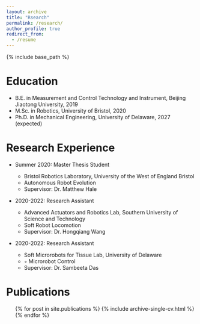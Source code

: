 ```yaml
---
layout: archive
title: "Rsearch"
permalink: /research/
author_profile: true
redirect_from:
  - /resume
---
```


{% include base_path %}

Education
======
* B.E. in Measurement and Control Technology and Instrument, Beijing Jiaotong University, 2019
* M.Sc. in Robotics, University of Bristol, 2020
* Ph.D. in Mechanical Engineering, University of Delaware, 2027 (expected)

Research Experience
======
* Summer 2020: Master Thesis Student
  * Bristol Robotics Laboratory, University of the West of England Bristol
  * Autonomous Robot Evolution
  * Supervisor: Dr. Matthew Hale

* 2020-2022: Research Assistant
  * Advanced Actuators and Robotics Lab, Southern University of Science and Technology
  * Soft Robot Locomotion
  * Supervisor: Dr. Hongqiang Wang
 
* 2020-2022: Research Assistant
  * Soft Microrobots for Tissue Lab, University of Delaware
  * ◦ Microrobot Control
  * Supervisor: Dr. Sambeeta Das
  
Publications
======
  <ul>{% for post in site.publications %}
    {% include archive-single-cv.html %}
  {% endfor %}</ul>

